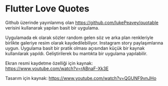 # Flutter Love Quotes

Github üzerinde yayınlanmış olan https://github.com/lukePeavey/quotable verisini kullanarak yapılan basit bir uygulama.

Uygulamada ek olarak sözler random gelen söz ve arka plan renkleriyle birlikte galeriye resim olarak kaydedilebiliyor. Instagram story paylaşımlarına uygun. Uygulama basit bir pratik olması açısından küçük bir kaynak kullanılarak yapıldı. Geliştirilerek bu mantıkta bir uygulama yapılabilir.

Ekran resmi kaydetme özelliği için kaynak: https://www.youtube.com/watch?v=rABnaF-Xk3E

Tasarım için kaynak: https://www.youtube.com/watch?v=QGUNF9vnJHo

